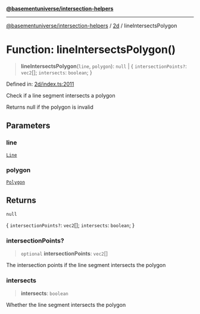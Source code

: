 [**@basementuniverse/intersection-helpers**](../../README.md)

***

[@basementuniverse/intersection-helpers](../../README.md) / [2d](../README.md) / lineIntersectsPolygon

# Function: lineIntersectsPolygon()

> **lineIntersectsPolygon**(`line`, `polygon`): `null` \| \{ `intersectionPoints?`: `vec2`[]; `intersects`: `boolean`; \}

Defined in: [2d/index.ts:2011](https://github.com/basementuniverse/intersection-helpers/blob/f22d1cffe16ecb68b4b29b8331edc08e3635d16c/src/2d/index.ts#L2011)

Check if a line segment intersects a polygon

Returns null if the polygon is invalid

## Parameters

### line

[`Line`](../types/type-aliases/Line.md)

### polygon

[`Polygon`](../types/type-aliases/Polygon.md)

## Returns

`null`

\{ `intersectionPoints?`: `vec2`[]; `intersects`: `boolean`; \}

### intersectionPoints?

> `optional` **intersectionPoints**: `vec2`[]

The intersection points if the line segment intersects the polygon

### intersects

> **intersects**: `boolean`

Whether the line segment intersects the polygon
